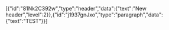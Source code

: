 [{"id":"81Nk2C392w","type":"header","data":{"text":"New header","level":2}},{"id":"j1937gnJxo","type":"paragraph","data":{"text":"TEST"}}]